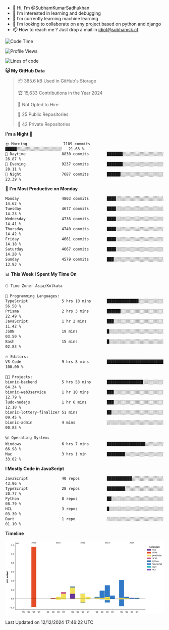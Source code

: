- 👋 Hi, I’m @SubhamKumarSadhukhan
- 👀 I’m interested in learning and debugging
- 🌱 I’m currently learning machine learning
- 💞️ I’m looking to collaborate on any project based on python and django
- 📫 How to reach me ?
      Just drop a mail in idiot@subhamsk.cf

<!---
SubhamKumarSadhukhan/SubhamKumarSadhukhan is a ✨ special ✨ repository because its `README.md` (this file) appears on your GitHub profile.
You can click the Preview link to take a look at your changes.
--->


<!--START_SECTION:waka-->
![Code Time](http://img.shields.io/badge/Code%20Time-2%2C665%20hrs%2030%20mins-blue)

![Profile Views](http://img.shields.io/badge/Profile%20Views-1-blue)

![Lines of code](https://img.shields.io/badge/From%20Hello%20World%20I%27ve%20Written-2.8%20million%20lines%20of%20code-blue)

**🐱 My GitHub Data** 

> 📦 385.6 kB Used in GitHub's Storage 
 > 
> 🏆 15,633 Contributions in the Year 2024
 > 
> 🚫 Not Opted to Hire
 > 
> 📜 25 Public Repositories 
 > 
> 🔑 42 Private Repositories 
 > 
**I'm a Night 🦉** 

```text
🌞 Morning                7109 commits        █████░░░░░░░░░░░░░░░░░░░░   21.63 % 
🌆 Daytime                8830 commits        ███████░░░░░░░░░░░░░░░░░░   26.87 % 
🌃 Evening                9237 commits        ███████░░░░░░░░░░░░░░░░░░   28.11 % 
🌙 Night                  7687 commits        ██████░░░░░░░░░░░░░░░░░░░   23.39 % 
```
📅 **I'm Most Productive on Monday** 

```text
Monday                   4803 commits        ████░░░░░░░░░░░░░░░░░░░░░   14.62 % 
Tuesday                  4677 commits        ████░░░░░░░░░░░░░░░░░░░░░   14.23 % 
Wednesday                4736 commits        ████░░░░░░░░░░░░░░░░░░░░░   14.41 % 
Thursday                 4740 commits        ████░░░░░░░░░░░░░░░░░░░░░   14.42 % 
Friday                   4661 commits        ████░░░░░░░░░░░░░░░░░░░░░   14.18 % 
Saturday                 4667 commits        ████░░░░░░░░░░░░░░░░░░░░░   14.20 % 
Sunday                   4579 commits        ███░░░░░░░░░░░░░░░░░░░░░░   13.93 % 
```


📊 **This Week I Spent My Time On** 

```text
🕑︎ Time Zone: Asia/Kolkata

💬 Programming Languages: 
TypeScript               5 hrs 10 mins       ██████████████░░░░░░░░░░░   56.58 % 
Prisma                   2 hrs 3 mins        ██████░░░░░░░░░░░░░░░░░░░   22.49 % 
JavaScript               1 hr 2 mins         ███░░░░░░░░░░░░░░░░░░░░░░   11.42 % 
JSON                     19 mins             █░░░░░░░░░░░░░░░░░░░░░░░░   03.50 % 
Bash                     15 mins             █░░░░░░░░░░░░░░░░░░░░░░░░   02.83 % 

🔥 Editors: 
VS Code                  9 hrs 8 mins        █████████████████████████   100.00 % 

🐱‍💻 Projects: 
bionic-backend           5 hrs 53 mins       ████████████████░░░░░░░░░   64.34 % 
bionic-web3service       1 hr 10 mins        ███░░░░░░░░░░░░░░░░░░░░░░   12.79 % 
ludo-nodejs              1 hr 6 mins         ███░░░░░░░░░░░░░░░░░░░░░░   12.18 % 
bionic-lottery-finalizer 51 mins             ██░░░░░░░░░░░░░░░░░░░░░░░   09.45 % 
bionic-admin             4 mins              ░░░░░░░░░░░░░░░░░░░░░░░░░   00.83 % 

💻 Operating System: 
Windows                  6 hrs 7 mins        █████████████████░░░░░░░░   66.98 % 
Mac                      3 hrs 1 min         ████████░░░░░░░░░░░░░░░░░   33.02 % 
```

**I Mostly Code in JavaScript** 

```text
JavaScript               40 repos            ███████████░░░░░░░░░░░░░░   43.96 % 
TypeScript               28 repos            ████████░░░░░░░░░░░░░░░░░   30.77 % 
Python                   8 repos             ██░░░░░░░░░░░░░░░░░░░░░░░   08.79 % 
HCL                      3 repos             █░░░░░░░░░░░░░░░░░░░░░░░░   03.30 % 
Dart                     1 repo              ░░░░░░░░░░░░░░░░░░░░░░░░░   01.10 % 
```



**Timeline**

![Lines of Code chart](https://raw.githubusercontent.com/SubhamKumarSadhukhan/SubhamKumarSadhukhan/main/assets/bar_graph.png)


 Last Updated on 12/12/2024 17:46:22 UTC
<!--END_SECTION:waka-->
